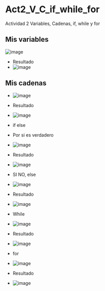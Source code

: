 # Act2_V_C_if_while_for
Actividad 2 Variables, Cadenas, if, while y for
## Mis variables
![image](https://github.com/user-attachments/assets/932c328c-3d6d-46fe-9d42-cf665e333499)
- Resultado
- ![image](https://github.com/user-attachments/assets/1b0ede98-34e3-4bb1-b513-31e92d886871)

## Mis cadenas
- ![image](https://github.com/user-attachments/assets/54643d1d-331a-4d41-870c-f9159908f690)
- Resultado
- ![image](https://github.com/user-attachments/assets/ace82112-2682-497f-92b1-83481748c187)

- if else
- Por si es verdadero
- ![image](https://github.com/user-attachments/assets/94266f55-f3cc-4bd1-a297-25deeb45d795)
- Resultado
- ![image](https://github.com/user-attachments/assets/f77b4c45-f5c8-4ec1-99ca-a235e25403d6)
  
- SI NO, else
- ![image](https://github.com/user-attachments/assets/26132a0b-a276-401d-a161-db759e5e0168)
- Resultado
- ![image](https://github.com/user-attachments/assets/3d97cd81-2b40-4b02-97d6-5b673de8172d)

- While
- ![image](https://github.com/user-attachments/assets/bd505c7b-595e-4231-88ea-4ff5550d4033)
- Resultado
- ![image](https://github.com/user-attachments/assets/4d4943f7-4264-4d75-9fa7-5a6e7e61288e)
- for
- ![image](https://github.com/user-attachments/assets/cfb736fc-b5ec-4bf4-9cc0-9d7d6abb451f)
- Resultado
- ![image](https://github.com/user-attachments/assets/75f453ce-bacb-4950-a77b-0b918a0bfd38)



